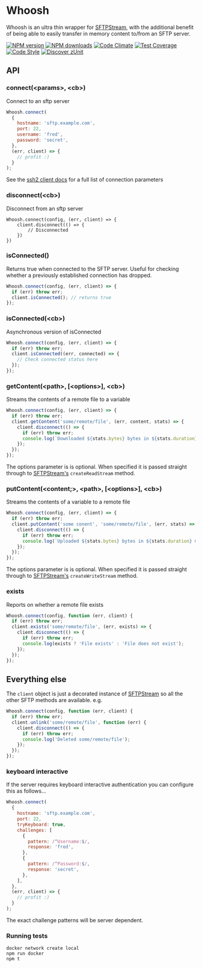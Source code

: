 # Whoosh

Whoosh is an ultra thin wrapper for [SFTPStream](https://github.com/mscdex/ssh2-streams/blob/master/SFTPStream.md), with the additional benefit of being able to easily transfer in memory content to/from an SFTP server.

[![NPM version](https://img.shields.io/npm/v/whoosh.svg?style=flat-square)](https://www.npmjs.com/package/whoosh)
[![NPM downloads](https://img.shields.io/npm/dm/whoosh.svg?style=flat-square)](https://www.npmjs.com/package/whoosh)
[![Code Climate](https://codeclimate.com/github/guidesmiths/whoosh/badges/gpa.svg)](https://codeclimate.com/github/guidesmiths/whoosh)
[![Test Coverage](https://codeclimate.com/github/guidesmiths/whoosh/badges/coverage.svg)](https://codeclimate.com/github/guidesmiths/whoosh/coverage)
[![Code Style](https://img.shields.io/badge/code%20style-prettier-brightgreen.svg)](https://github.com/prettier/prettier)
[![Discover zUnit](https://img.shields.io/badge/Discover-zUnit-brightgreen)](https://www.npmjs.com/package/zunit)

## API

### connect(&lt;params&gt;, &lt;cb&gt;)

Connect to an sftp server

```js
Whoosh.connect(
  {
    hostname: 'sftp.example.com',
    port: 22,
    username: 'fred',
    password: 'secret',
  },
  (err, client) => {
    // profit :)
  }
);
```

See the [ssh2 client docs](https://github.com/mscdex/ssh2#client-methods) for a full list of connection parameters

### disconnect(&lt;cb&gt;)

Disconnect from an sftp server

```
Whoosh.connect(config, (err, client) => {
    client.disconnect(() => {
        // Disconnected
    })
})
```

### isConnected()

Returns true when connected to the SFTP server. Useful for checking whether a previously established connection has dropped.

```js
Whoosh.connect(config, (err, client) => {
  if (err) throw err;
  client.isConnected(); // returns true
});
```

### isConnected(&lt;cb&gt;)

Asynchronous version of isConnected

```js
Whoosh.connect(config, (err, client) => {
  if (err) throw err;
  client.isConnected((err, connected) => {
    // Check connected status here
  });
});
```

### getContent(&lt;path&gt;, [&lt;options&gt;], &lt;cb&gt;)

Streams the contents of a remote file to a variable

```js
Whoosh.connect(config, (err, client) => {
  if (err) throw err;
  client.getContent('some/remote/file', (err, content, stats) => {
    client.disconnect(() => {
      if (err) throw err;
      console.log(`Downloaded ${stats.bytes} bytes in ${stats.duration} ms`);
    });
  });
});
```

The options parameter is is optional. When specified it is passed straight through to [SFTPStream's](https://github.com/mscdex/ssh2-streams/blob/master/SFTPStream.md) `createReadStream` method.

### putContent(&lt;content;&gt;, &lt;path&gt;, [&lt;options&gt;], &lt;cb&gt;)

Streams the contents of a variable to a remote file

```js
Whoosh.connect(config, (err, client) => {
  if (err) throw err;
  client.putContent('some conent', 'some/remote/file', (err, stats) => {
    client.disconnect(() => {
      if (err) throw err;
      console.log(`Uploaded ${stats.bytes} bytes in ${stats.duration} ms`);
    });
  });
});
```

The options parameter is is optional. When specified it is passed straight through to [SFTPStream's](https://github.com/mscdex/ssh2-streams/blob/master/SFTPStream.md) `createWriteStream` method.

### exists

Reports on whether a remote file exists

```js
Whoosh.connect(config, function (err, client) {
  if (err) throw err;
  client.exists('some/remote/file', (err, exists) => {
    client.disconnect(() => {
      if (err) throw err;
      console.log(exists ? 'File exists' : 'File does not exist');
    });
  });
});
```

## Everything else

The `client` object is just a decorated instance of [SFTPStream](https://github.com/mscdex/ssh2-streams/blob/master/SFTPStream.md) so all the other SFTP methods are available. e.g.

```js
Whoosh.connect(config, function (err, client) {
  if (err) throw err;
  client.unlink('some/remote/file', function (err) {
    client.disconnect(() => {
      if (err) throw err;
      console.log('Deleted some/remote/file');
    });
  });
});
```

### keyboard interactive

If the server requires keyboard interactive authentication you can configure this as follows...

```js
Whoosh.connect(
  {
    hostname: 'sftp.example.com',
    port: 22,
    tryKeyboard: true,
    challenges: [
      {
        pattern: /^Username:$/,
        response: 'fred',
      },
      {
        pattern: /^Password:$/,
        response: 'secret',
      },
    ],
  },
  (err, client) => {
    // profit :)
  }
);
```

The exact challenge patterns will be server dependent.

### Running tests

```
docker network create local
npm run docker
npm t
```
